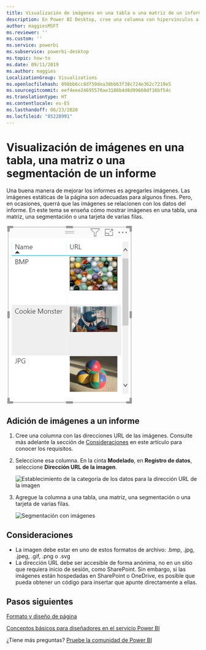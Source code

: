 ```yaml
---
title: Visualización de imágenes en una tabla o una matriz de un informe
description: En Power BI Desktop, cree una columna con hipervínculos a imágenes. A continuación, en Power BI Desktop o en el servicio Power BI, agregue esos hipervínculos a una tabla de informe, una matriz, una segmentación o una tarjeta de varias filas para mostrar la imagen.
author: maggiesMSFT
ms.reviewer: ''
ms.custom: ''
ms.service: powerbi
ms.subservice: powerbi-desktop
ms.topic: how-to
ms.date: 09/11/2019
ms.author: maggies
LocalizationGroup: Visualizations
ms.openlocfilehash: 098bb6cc8df59dea38bb63f38c724e362c7219e5
ms.sourcegitcommit: eef4eee24695570ae3186b4d8d99660df16bf54c
ms.translationtype: HT
ms.contentlocale: es-ES
ms.lasthandoff: 06/23/2020
ms.locfileid: "85228991"
---
```

# <a name="display-images-in-a-table-matrix-or-slicer-in-a-report"></a>Visualización de imágenes en una tabla, una matriz o una segmentación de un informe

Una buena manera de mejorar los informes es agregarles imágenes. Las imágenes estáticas de la página son adecuadas para algunos fines. Pero, en ocasiones, querrá que las imágenes se relacionen con los datos del informe. En este tema se enseña cómo mostrar imágenes en una tabla, una matriz, una segmentación o una tarjeta de varias filas. 

![Imágenes de dirección URL en una tabla](media/power-bi-images-tables/power-bi-url-images-table.png)

## <a name="add-images-to-your-report"></a>Adición de imágenes a un informe

1. Cree una columna con las direcciones URL de las imágenes. Consulte más adelante la sección de [Consideraciones](#considerations) en este artículo para conocer los requisitos.

1. Seleccione esa columna. En la cinta **Modelado**, en **Registro de datos**, seleccione **Dirección URL de la imagen**.

    ![Establecimiento de la categoría de los datos para la dirección URL de la imagen](media/power-bi-images-tables/power-bi-set-url-image.png)

1. Agregue la columna a una tabla, una matriz, una segmentación o una tarjeta de varias filas.

    ![Segmentación con imágenes](media/power-bi-images-tables/power-bi-url-images-slicer.png)

## <a name="considerations"></a>Consideraciones

- La imagen debe estar en uno de estos formatos de archivo: .bmp, .jpg, .jpeg, .gif, .png o .svg
- La dirección URL debe ser accesible de forma anónima, no en un sitio que requiera inicio de sesión, como SharePoint. Sin embargo, si las imágenes están hospedadas en SharePoint o OneDrive, es posible que pueda obtener un código para insertar que apunte directamente a ellas. 


## <a name="next-steps"></a>Pasos siguientes

[Formato y diseño de página](/learn/modules/visuals-in-power-bi/12-formatting)

[Conceptos básicos para diseñadores en el servicio Power BI](../fundamentals/service-basic-concepts.md)

¿Tiene más preguntas? [Pruebe la comunidad de Power BI](https://community.powerbi.com/)
